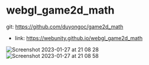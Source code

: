 # webgl_game2d_math

git: https://github.com/duyongoc/game2d_math
- link: https://webunity.github.io/webgl_game2d_math

![Screenshot 2023-01-27 at 21 08 28](https://user-images.githubusercontent.com/62178856/215115837-3cba1a11-4cb7-40f2-8e8c-11bd91be4064.png)
![Screenshot 2023-01-27 at 21 08 58](https://user-images.githubusercontent.com/62178856/215115879-c8fcd272-d5bd-479b-bc34-1f91de09db14.png)
